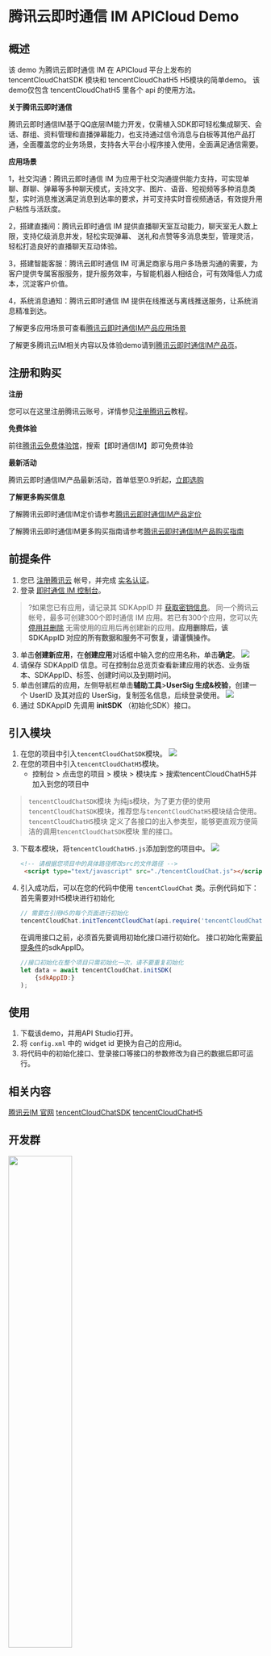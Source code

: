 # 腾讯云即时通信 IM APICloud Demo

## 概述

该 demo 为腾讯云即时通信 IM 在 APICloud 平台上发布的 tencentCloudChatSDK 模块和 tencentCloudChatH5 H5模块的简单demo。
该demo仅包含 tencentCloudChatH5 里各个 api 的使用方法。

**关于腾讯云即时通信**

腾讯云即时通信IM基于QQ底层IM能力开发，仅需植入SDK即可轻松集成聊天、会话、群组、资料管理和直播弹幕能力，也支持通过信令消息与白板等其他产品打通，全面覆盖您的业务场景，支持各大平台小程序接入使用，全面满足通信需要。 

**应用场景**

1，社交沟通：腾讯云即时通信 IM 为应用于社交沟通提供能力支持，可实现单聊、群聊、弹幕等多种聊天模式，支持文字、图片、语音、短视频等多种消息类型，实时消息推送满足消息到达率的要求，并可支持实时音视频通话，有效提升用户粘性与活跃度。

2，搭建直播间：腾讯云即时通信 IM 提供直播聊天室互动能力，聊天室无人数上限，支持亿级消息并发，轻松实现弹幕、 送礼和点赞等多消息类型，管理灵活，轻松打造良好的直播聊天互动体验。

3，搭建智能客服：腾讯云即时通信 IM 可满足商家与用户多场景沟通的需要，为客户提供专属客服服务，提升服务效率，与智能机器人相结合，可有效降低人力成本，沉淀客户价值。

4，系统消息通知：腾讯云即时通信 IM 提供在线推送与离线推送服务，让系统消息精准到达。

了解更多应用场景可查看[腾讯云即时通信IM产品应用场景](https://cloud.tencent.com/document/product/269/32579?fromSource=gwzcw.7148376.7148376.7148376&utm_medium=cpc&utm_id=gwzcw.7148376.7148376.7148376)

了解更多腾讯云IM相关内容以及体验demo请到[腾讯云即时通信IM产品页](https://cloud.tencent.com/product/im?fromSource=gwzcw.7148376.7148376.7148376&utm_medium=cpc&utm_id=gwzcw.7148376.7148376.7148376)。

<a id = "register"></a>

## 注册和购买
**注册**

您可以在这里注册腾讯云账号，详情参见[注册腾讯云](https://cloud.tencent.com/document/product/378/17985?fromSource=gwzcw.7148376.7148376.7148376&utm_medium=cpc&utm_id=gwzcw.7148376.7148376.7148376)教程。

**免费体验**

前往[腾讯云免费体验馆](https://cloud.tencent.com/act/pro/free_person?fromSource=gwzcw.7148376.7148376.7148376&utm_medium=cpc&utm_id=gwzcw.7148376.7148376.7148376)，搜索【即时通信IM】即可免费体验

**最新活动**

腾讯云即时通信IM产品最新活动，首单低至0.9折起，[立即选购](https://cloud.tencent.com/act/pro/imnew?fromSource=gwzcw.7148376.7148376.7148376&utm_medium=cpc&utm_id=gwzcw.7148376.7148376.7148376)

**了解更多购买信息**

了解腾讯云即时通信IM定价请参考[腾讯云即时通信IM产品定价](https://cloud.tencent.com/document/product/269/81908?fromSource=gwzcw.7148376.7148376.7148376&utm_medium=cpc&utm_id=gwzcw.7148376.7148376.7148376)

了解腾讯云即时通信IM更多购买指南请参考[腾讯云即时通信IM产品购买指南](https://cloud.tencent.com/document/product/269/11673?fromSource=gwzcw.7148376.7148376.7148376&utm_medium=cpc&utm_id=gwzcw.7148376.7148376.7148376)

## 前提条件

1. 您已 [注册腾讯云](https://cloud.tencent.com/document/product/378/17985) 帐号，并完成 [实名认证](https://cloud.tencent.com/document/product/378/3629)。
2. 登录 [即时通信 IM 控制台](https://console.cloud.tencent.com/im)。
>?如果您已有应用，请记录其 SDKAppID 并 [获取密钥信息](#step2)。
>同一个腾讯云帐号，最多可创建300个即时通信 IM 应用。若已有300个应用，您可以先 [停用并删除](https://intl.cloud.tencent.com/document/product/1047/34540) 无需使用的应用后再创建新的应用。**应用删除后，该 SDKAppID 对应的所有数据和服务不可恢复，请谨慎操作。**
3. 单击**创建新应用**，在**创建应用**对话框中输入您的应用名称，单击**确定**。
![](https://main.qcloudimg.com/raw/15e61a874a0640d517eeb67e922a14bc.png)
4. 请保存 SDKAppID 信息。可在控制台总览页查看新建应用的状态、业务版本、SDKAppID、标签、创建时间以及到期时间。
5. 单击创建后的应用，左侧导航栏单击**辅助工具**>**UserSig 生成&校验**，创建一个 UserID 及其对应的 UserSig，复制签名信息，后续登录使用。
![](https://main.qcloudimg.com/raw/2286644d987d24caf565142ae30c4392.png)
6. 通过 SDKAppID 先调用 **initSDK** （初始化SDK）接口。

## 引入模块
1. 在您的项目中引入`tencentCloudChatSDK`模块。
   ![](https://qcloudimg.tencent-cloud.cn/raw/8adb7906308852b00ba6cfbf19a99a5c.png)
2. 在您的项目中引入`tencentCloudChatH5`模块。
   - 控制台 > 点击您的项目 > 模块 > 模块库 > 搜索tencentCloudChatH5并加入到您的项目中
  > `tencentCloudChatSDK`模块 为纯js模块，为了更方便的使用`tencentCloudChatSDK`模块，推荐您与`tencentCloudChatH5`模块结合使用。
  > `tencentCloudChatH5`模块 定义了各接口的出入参类型，能够更直观方便简洁的调用`tencentCloudChatSDK`模块 里的接口。
3. 下载本模块，将`tencentCloudChatH5.js`添加到您的项目中。
    ![](https://qcloudimg.tencent-cloud.cn/raw/07d5d3fffdad59ffa8bc03fc3aff1e5b.png)
    ```html
    <!-- 请根据您项目中的具体路径修改src的文件路径 -->
     <script type="text/javascript" src="./tencentCloudChat.js"></script>
    ```
4. 引入成功后，可以在您的代码中使用 `tencentCloudChat` 类。示例代码如下：
   首先需要对H5模块进行初始化
    ```js
    // 需要在引用H5的每个页面进行初始化
    tencentCloudChat.initTencentCloudChat(api.require('tencentCloudChatSDK'))
    ```
    在调用接口之前，必须首先要调用初始化接口进行初始化。
    接口初始化需要<a href = "#perquisite">前提条件</a>的sdkAppID。
    ```js
    //接口初始化在整个项目只需初始化一次，请不要重复初始化
    let data = await tencentCloudChat.initSDK(
        {sdkAppID:}
    );
    ```

## 使用
1. 下载该demo，并用API Studio打开。
2. 将 `config.xml` 中的 widget id 更换为自己的应用id。
3. 将代码中的初始化接口、登录接口等接口的参数修改为自己的数据后即可运行。

## 相关内容
[腾讯云IM 官网](https://cloud.tencent.com/document/product/269/86557)
[tencentCloudChatSDK](https://www.apicloud.com/mod_detail/149186)
[tencentCloudChatH5](https://www.apicloud.com/mod_detail/149201)

## 开发群
<img src="https://qcloudimg.tencent-cloud.cn/raw/f348789d03975dc153a6203b8744f335.jpg" width="50%"></img>